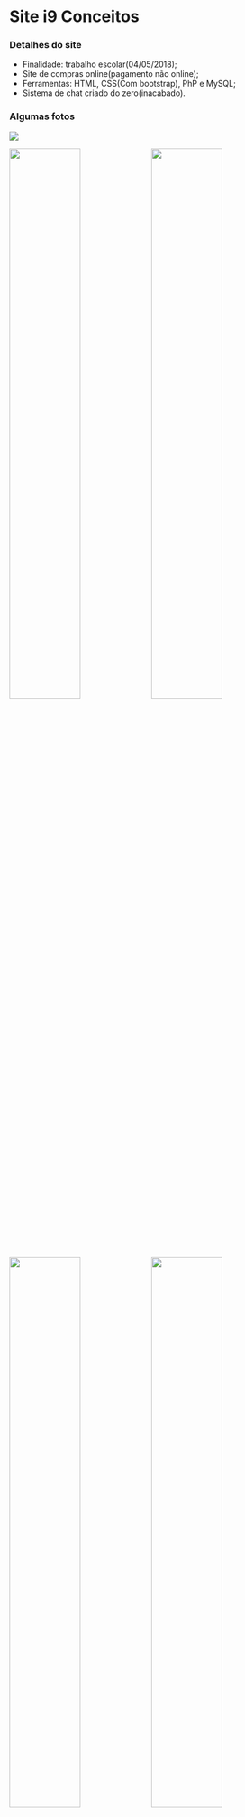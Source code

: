# Site i9 Conceitos

### Detalhes do site
* Finalidade: trabalho escolar(04/05/2018);
* Site de compras online(pagamento não online);
* Ferramentas: HTML, CSS(Com bootstrap), PhP e MySQL;
* Sistema de chat criado do zero(inacabado).

### Algumas fotos

<img src="https://uploaddeimagens.com.br/images/001/773/219/full/Screenshot_1.png?1544497814">

<img src="https://user-images.githubusercontent.com/20648428/49776562-3e6a6e80-fcdb-11e8-976f-b951daf4e88e.png" width="50%"><img src="https://user-images.githubusercontent.com/20648428/49776602-7376c100-fcdb-11e8-8866-19c613d7e439.png" width="50%">

<img src="https://user-images.githubusercontent.com/20648428/49776603-740f5780-fcdb-11e8-89ab-8d063f36fa97.png" width="50%"><img src="https://user-images.githubusercontent.com/20648428/49776604-740f5780-fcdb-11e8-969b-0d6a02fd9f6b.png" width="50%">

<img src="https://user-images.githubusercontent.com/20648428/49776605-740f5780-fcdb-11e8-8685-c5af756cdbde.png" width="50%"><img src="https://user-images.githubusercontent.com/20648428/49776606-740f5780-fcdb-11e8-8a66-1893401be9f8.png" width="50%">

<img src="https://user-images.githubusercontent.com/20648428/49776607-740f5780-fcdb-11e8-976a-5592e3d5486e.png" width="50%"><img src="https://user-images.githubusercontent.com/20648428/49776608-74a7ee00-fcdb-11e8-9e5c-6764fef8de25.png" width="50%">



